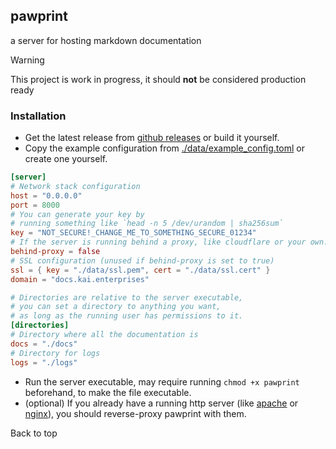 ## pawprint
a server for hosting markdown documentation


> [!WARNING]
> This project is work in progress, it should **not** be considered production ready

### Installation
- Get the latest release from [github releases](https://github.com/kai-gitt/pawprint) or build it yourself.
- Copy the example configuration from [./data/example_config.toml](https://github.com/kai-gitt/pawprint/blob/main/data/example_config.toml) or create one yourself.
```toml
[server]
# Network stack configuration
host = "0.0.0.0"
port = 8000
# You can generate your key by
# running something like `head -n 5 /dev/urandom | sha256sum`
key = "NOT_SECURE!_CHANGE_ME_TO_SOMETHING_SECURE_01234"
# If the server is running behind a proxy, like cloudflare or your own.
behind-proxy = false
# SSL configuration (unused if behind-proxy is set to true)
ssl = { key = "./data/ssl.pem", cert = "./data/ssl.cert" }
domain = "docs.kai.enterprises"

# Directories are relative to the server executable,
# you can set a directory to anything you want,
# as long as the running user has permissions to it.
[directories]
# Directory where all the documentation is
docs = "./docs"
# Directory for logs
logs = "./logs"
```
- Run the server executable, may require running `chmod +x pawprint` beforehand, to make the file executable.
- (optional) If you already have a running http server (like [apache](https://httpd.apache.org/docs/2.4/howto/reverse_proxy.html) or [nginx](https://docs.nginx.com/nginx/admin-guide/web-server/reverse-proxy/)), you should reverse-proxy pawprint with them.


<a name="top">Back to top</a>